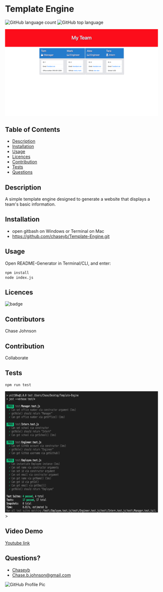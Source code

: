 
  # Template Engine 
  ![GitHub language count](https://img.shields.io/github/languages/count/chaseyb/hot-restaurant)
  ![GitHub top language](https://img.shields.io/github/languages/top/chaseyb/hot-restaurant)
  
  <img src="assets/template-demo.png">

  ## Table of Contents
  - [Description](#description)
  - [Installation](#installation)
  - [Usage](#usage)
  - [Licences](#licences)
  - [Contribution](#contribution)
  - [Tests](#tests)
  - [Questions](#questions)
    
  ## Description
  A simple template engine designed to generate a website that displays a team's basic information.
  
  ## Installation

  * open gitbash on Windows or Terminal on Mac
  * https://github.com/chaseyb/Template-Engine.git

  ## Usage
  Open README-Generator in Terminal/CLI, and enter:


  ```
  npm install
  node index.js 
  ```
          
  ## Licences 
  ![badge](https://img.shields.io/badge/License-Open-blue.svg)
  
  ## Contributors
  Chase Johnson  
          
  ## Contribution
  Collaborate
            
  ##  Tests
  ```
  npm run test
  ```
  <img src="assets/tests.png" width="700" height="400">>
  
  ## Video Demo 

  [Youtube link](https://www.youtube.com/watch?v=tKgKmIJTI1k&feature=youtu.be "Youtube Link")

  ## Questions?
  * [Chaseyb](https://github.com/Chaseyb)
  * <Chase.b.johnson@gmail.com>

  <img src="https://github.com/Chaseyb.png" alt="GitHub Profile Pic" width="150" height="150">
  
 
  
    
